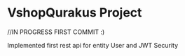 # VshopQurakus Project


//IN PROGRESS FIRST COMMIT :) 


<p>Implemented first rest api for entity User and JWT Security<p>
